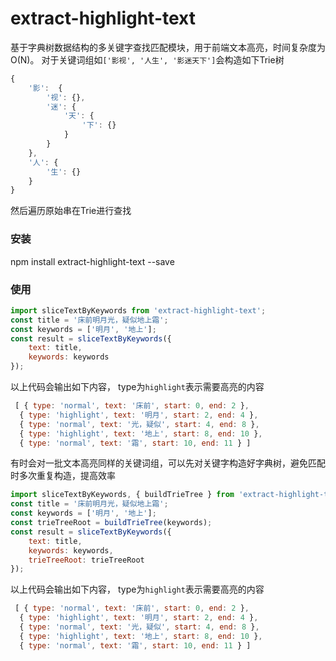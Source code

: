 # extract-highlight-text
基于字典树数据结构的多关键字查找匹配模块，用于前端文本高亮，时间复杂度为O(N)。
对于关键词组如`['影视', '人生', '影迷天下']`会构造如下Trie树
```js
{
    '影':  {
        '视': {},
        '迷': {
            '天': {
                '下': {}
            }
        }
    },
    '人': {
        '生': {}
    }
}
```
然后遍历原始串在Trie进行查找

### 安装
npm install extract-highlight-text --save

### 使用
```js
import sliceTextByKeywords from 'extract-highlight-text';
const title = '床前明月光，疑似地上霜';
const keywords = ['明月', '地上'];
const result = sliceTextByKeywords({
    text: title,
    keywords: keywords
});
```
以上代码会输出如下内容， type为`highlight`表示需要高亮的内容
```js
 [ { type: 'normal', text: '床前', start: 0, end: 2 },
  { type: 'highlight', text: '明月', start: 2, end: 4 },
  { type: 'normal', text: '光，疑似', start: 4, end: 8 },
  { type: 'highlight', text: '地上', start: 8, end: 10 },
  { type: 'normal', text: '霜', start: 10, end: 11 } ]
```

有时会对一批文本高亮同样的关键词组，可以先对关键字构造好字典树，避免匹配时多次重复构造，提高效率

```js
import sliceTextByKeywords, { buildTrieTree } from 'extract-highlight-text';
const title = '床前明月光，疑似地上霜';
const keywords = ['明月', '地上'];
const trieTreeRoot = buildTrieTree(keywords);
const result = sliceTextByKeywords({
    text: title,
    keywords: keywords,
    trieTreeRoot: trieTreeRoot
});
```
以上代码会输出如下内容， type为`highlight`表示需要高亮的内容
```js
 [ { type: 'normal', text: '床前', start: 0, end: 2 },
  { type: 'highlight', text: '明月', start: 2, end: 4 },
  { type: 'normal', text: '光，疑似', start: 4, end: 8 },
  { type: 'highlight', text: '地上', start: 8, end: 10 },
  { type: 'normal', text: '霜', start: 10, end: 11 } ]
```
